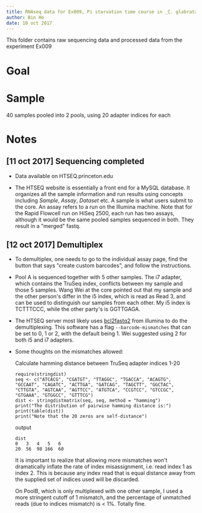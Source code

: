 ```yaml
---
title: RNAseq data for Ex009, Pi starvation time course in _C. glabrata_
author: Bin He
date: 10 oct 2017
---
```


This folder contains raw sequencing data and processed data from the experiment Ex009

# Goal

# Sample
40 samples pooled into 2 pools, using 20 adapter indices for each 

# Notes

## [11 oct 2017] Sequencing completed

- Data available on HTSEQ.princeton.edu

- The HTSEQ website is essentially a front end for a MySQL database. It organizes all the sample information and run results using concepts including _Sample_, _Assay_, _Dataset_ etc. A sample is what users submit to the core. An assay refers to a run on the Illumina machine. Note that for the Rapid Flowcell run on HiSeq 2500, each run has two assays, although it would be the same pooled samples sequenced in both. They result in a "merged" fastq.

## [12 oct 2017] Demultiplex

- To demultiplex, one needs to go to the individual assay page, find the button that says "create custom barcodes", and follow the instructions.

- Pool A is sequenced together with 5 other samples. The i7 adapter, which contains the TruSeq index, conflicts between my sample and those 5 samples. Wang Wei at the core pointed out that my sample and the other person's differ in the i5 index, which is read as Read 3, and can be used to distinguish our samples from each other. My i5 index is TCTTTCCC, while the other party's is GGTTGAGA.

- The HTSEQ server most likely uses [bcl2fastq2](https://support.illumina.com/content/dam/illumina-support/documents/downloads/software/bcl2fastq/bcl2fastq2-v2-18-software-guide-15051736-01.pdf) from illumina to do the demultiplexing. This software has a flag `--barcode-mismatches` that can be set to 0, 1 or 2, with the default being 1. Wei suggested using 2 for both i5 and i7 adapters.

- Some thoughts on the mismatches allowed:

	Calculate hamming distance between TruSeq adapter indices 1-20

	```{r test}
	require(stringdist)
	seq <- c("ATCACG", "CGATGT", "TTAGGC", "TGACCA", "ACAGTG", "GCCAAT", "CAGATC", "ACTTGA", "GATCAG", "TAGCTT", "GGCTAC", "CTTGTA", "AGTCAA", "AGTTCC", "ATGTCA", "CCGTCC", "GTCCGC", "GTGAAA", "GTGGCC", "GTTTCG")
	dist <- stringdistmatrix(seq, seq, method = "hamming")
	print("The distribution of pairwise hamming distance is:")
	print(table(dist))
	print("Note that the 20 zeros are self-distance")
	```
	
	output

	```
	dist
	0   3   4   5   6 
	20  56  98 166  60
	```
	
	It is important to realize that allowing more mismatches won't dramatically inflate the rate of index misassignment, i.e. read index 1 as index 2. This is because any index read that is equal distance away from the supplied set of indices used will be discarded.

	On PoolB, which is only multiplexed with one other sample, I used a more stringent cutoff of 1 mismatch, and the percentage of unmatched reads (due to indices mismatch) is < 1%. Totally fine.
